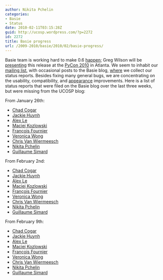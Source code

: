 ```yaml
---
author: Nikita Pchelin
categories:
- Basie
- Status
date: 2010-02-11T03:15:28Z
guid: http://ucosp.wordpress.com/?p=2272
id: 2272
title: Basie progress
url: /2009-2010/basie/2010/02/basie-progress/
---
```


Basie team is working hard to make 0.6 [happen](https://basieproject.org/stable/basie/basie/milestones/); Greg Wilson will be [presenting](http://us.pycon.org/2010/conference/schedule/event/112/) this release at the [PyCon 2010](http://us.pycon.org/2010/about/) in Atlanta. We seem to inhabit our [mailing list](https://basieproject.org/stable/basie/basie/mail/), with occasional posts to the Basie blog, [where](http://blog.basieproject.org/) we collect our status reports. Besides fixing many general bugs, we are concentrating on the usability, compatibility, and [appearance](http://blog.basieproject.org/wp-content/uploads/2010/01/Basie-v.0.05-Milestones.pdf) improvements. Here is a list of status reports that were filed on the Basie blog over the last three weeks, but were missing from the UCOSP blog:

From January 26th:

  * [Chad Cogar](http://blog.basieproject.org/?p=1957)
  * [Jackie Huynh](http://blog.basieproject.org/?p=1961)
  * [Alex Le](http://blog.basieproject.org/?p=1953)
  * [Maciej Kozlowski](http://blog.basieproject.org/?p=1975)
  * [François Fournier](http://blog.basieproject.org/?p=1931)
  * [Veronica Wong](http://blog.basieproject.org/?p=1965)
  * [Chris Van Wiermeesch](http://blog.basieproject.org/?p=1905)
  * [Nikita Pchelin](http://blog.basieproject.org/?p=1927)
  * [Guillaume Simard](http://blog.basieproject.org/?p=1899)

From February 2nd:

  * [Chad Cogar](http://blog.basieproject.org/?p=2043)
  * [Jackie Huynh](http://blog.basieproject.org/?p=2055)
  * [Alex Le](http://blog.basieproject.org/?p=2023)
  * [Maciej Kozlowski](http://blog.basieproject.org/?p=2065)
  * [François Fournier](http://blog.basieproject.org/?p=2031)
  * [Veronica Wong](http://blog.basieproject.org/?p=2035)
  * [Chris Van Wiermeesch](http://blog.basieproject.org/?p=1997)
  * [Nikita Pchelin](http://blog.basieproject.org/?p=2027)
  * [Guillaume Simard](http://blog.basieproject.org/?p=1993)

From February 9th:

  * [Chad Cogar](http://blog.basieproject.org/?p=2137)
  * [Jackie Huynh](http://blog.basieproject.org/?p=2125)
  * [Alex Le](http://blog.basieproject.org/?p=2121)
  * [Maciej Kozlowski](http://blog.basieproject.org/?p=2115)
  * [François Fournier](http://blog.basieproject.org/?p=2101)
  * [Veronica Wong](http://blog.basieproject.org/?p=2097)
  * [Chris Van Wiermeesch](http://blog.basieproject.org/?p=2087)
  * [Nikita Pchelin](http://blog.basieproject.org/?p=2083)
  * [Guillaume Simard](http://blog.basieproject.org/?p=2073)

<div id="_mcePaste" style="position:absolute;left:-10000px;top:282px;width:1px;height:1px;overflow:hidden;">
  ﻿
</div>